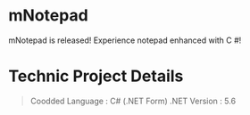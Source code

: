 # mNotepad
mNotepad is released! Experience notepad enhanced with C #!

# Technic Project Details

> Coodded Language : C# (.NET Form)
> .NET Version : 5.6
